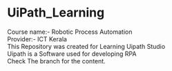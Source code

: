 # UiPath_Learning
Course name:- Robotic Process Automation<br />
Provider:- ICT Kerala <br />
This Repository was created for Learning Uipath Studio<br />
Uipath is a Software used for developing RPA <br />
Check The branch for the content.
